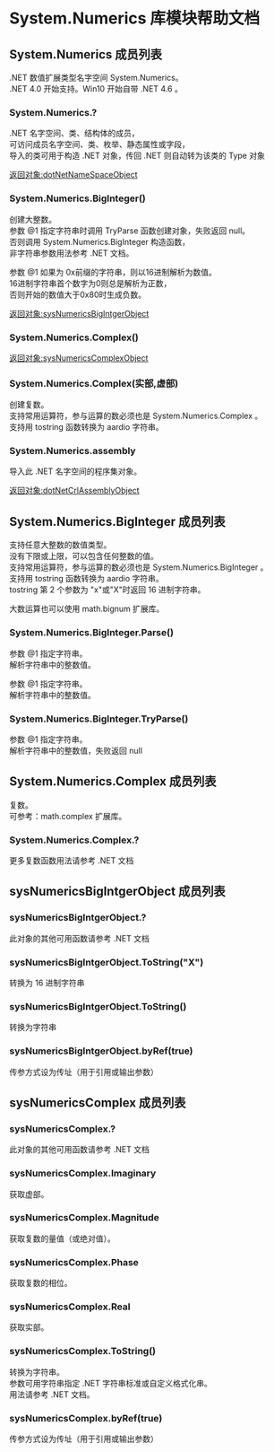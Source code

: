 # System.Numerics 库模块帮助文档

<a id="System.Numerics"></a>
## System.Numerics 成员列表

.NET 数值扩展类型名字空间 System.Numerics。  
.NET 4.0 开始支持。Win10 开始自带 .NET 4.6 。

<a id="System.Numerics.?"></a>
### System.Numerics.? 
 .NET 名字空间、类、结构体的成员，  
可访问成员名字空间、类、枚举、静态属性或字段，  
导入的类可用于构造 .NET 对象，传回 .NET 则自动转为该类的 Type 对象  
  
[返回对象:dotNetNameSpaceObject](https://www.aardio.com/zh-cn/doc/library-reference/dotNet/appDomain.html#dotNetNameSpaceObject)

<a id="System.Numerics.BigInteger"></a>
### System.Numerics.BigInteger() 
 创建大整数。  
参数 @1 指定字符串时调用 TryParse 函数创建对象，失败返回 null。  
否则调用 System.Numerics.BigInteger 构造函数，  
非字符串参数用法参考 .NET 文档。  
  
参数 @1 如果为 0x前缀的字符串，则以16进制解析为数值。  
16进制字符串首个数字为0则总是解析为正数，  
否则开始的数值大于0x80时生成负数。

[返回对象:sysNumericsBigIntgerObject](#sysNumericsBigIntgerObject)

<a id="System.Numerics.Complex"></a>
### System.Numerics.Complex() 
 [返回对象:sysNumericsComplexObject](#sysNumericsComplexObject)

<a id="System.Numerics.Complex"></a>
### System.Numerics.Complex(实部,虚部) 
 创建复数。  
支持常用运算符，参与运算的数必须也是 System.Numerics.Complex 。  
支持用 tostring 函数转换为 aardio 字符串。

<a id="System.Numerics.assembly"></a>
### System.Numerics.assembly 
 导入此 .NET 名字空间的程序集对象。  
  
[返回对象:dotNetCrlAssemblyObject](#dotNetCrlAssemblyObject)

<a id="System.Numerics.BigInteger"></a>
## System.Numerics.BigInteger 成员列表

支持任意大整数的数值类型。  
没有下限或上限，可以包含任何整数的值。  
支持常用运算符，参与运算的数必须也是 System.Numerics.BigInteger 。  
支持用 tostring 函数转换为 aardio 字符串。  
tostring 第 2 个参数为 "x"或"X"时返回 16 进制字符串。  
  
大数运算也可以使用 math.bignum 扩展库。

<a id="System.Numerics.BigInteger.Parse"></a>
### System.Numerics.BigInteger.Parse() 
 参数 @1 指定字符串。  
解析字符串中的整数值。

参数 @1 指定字符串。  
解析字符串中的整数值。

<a id="System.Numerics.BigInteger.TryParse"></a>
### System.Numerics.BigInteger.TryParse() 
 参数 @1 指定字符串。  
解析字符串中的整数值，失败返回 null

<a id="System.Numerics.Complex"></a>
## System.Numerics.Complex 成员列表

复数。  
可参考：math.complex 扩展库。

<a id="System.Numerics.Complex.?"></a>
### System.Numerics.Complex.? 
 更多复数函数用法请参考 .NET 文档

<a id="sysNumericsBigIntgerObject"></a>
## sysNumericsBigIntgerObject 成员列表


<a id="sysNumericsBigIntgerObject.?"></a>
### sysNumericsBigIntgerObject.? 
 此对象的其他可用函数请参考 .NET 文档

<a id="sysNumericsBigIntgerObject.ToString"></a>
### sysNumericsBigIntgerObject.ToString("X") 
 转换为 16 进制字符串

<a id="sysNumericsBigIntgerObject.ToString"></a>
### sysNumericsBigIntgerObject.ToString() 
 转换为字符串

<a id="sysNumericsBigIntgerObject.byRef"></a>
### sysNumericsBigIntgerObject.byRef(true) 
 传参方式设为传址（用于引用或输出参数）

<a id="sysNumericsComplex"></a>
## sysNumericsComplex 成员列表


<a id="sysNumericsComplex.?"></a>
### sysNumericsComplex.? 
 此对象的其他可用函数请参考 .NET 文档

<a id="sysNumericsComplex.Imaginary"></a>
### sysNumericsComplex.Imaginary 
 获取虚部。

<a id="sysNumericsComplex.Magnitude"></a>
### sysNumericsComplex.Magnitude 
 获取复数的量值（或绝对值）。

<a id="sysNumericsComplex.Phase"></a>
### sysNumericsComplex.Phase 
 获取复数的相位。

<a id="sysNumericsComplex.Real"></a>
### sysNumericsComplex.Real 
 获取实部。

<a id="sysNumericsComplex.ToString"></a>
### sysNumericsComplex.ToString() 
 转换为字符串。  
参数可用字符串指定 .NET 字符串标准或自定义格式化串。  
用法请参考 .NET 文档。

<a id="sysNumericsComplex.byRef"></a>
### sysNumericsComplex.byRef(true) 
 传参方式设为传址（用于引用或输出参数）
